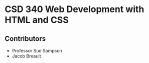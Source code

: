 # CSD 340 Web Development with HTML and CSS
## Contributors
  * Professor Sue Sampson
  * Jacob Breault
